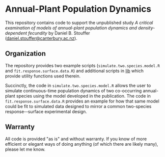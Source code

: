 # Annual-Plant Population Dynamics

This repository contains code to support the unpublished study *A critical examination of models of annual-plant population dynamics and density-dependent fecundity* by Daniel B. Stouffer (daniel.stouffer@canterbury.ac.nz).

## Organization
The repository provides two example scripts (`simulate.two.species.model.R` and `fit.response.surface.data.R`) and additional scripts in [lib](lib/) which provide utility functions used therein.

Succinctly, the code in `simulate.two.species.model.R` allows the user to simulate continuous-time population dynamics of two co-occurring annual-plant species using the model developed in the publication. The code in `fit.response.surface.data.R` provides an example for how that same model could be fit to simulated data designed to mirror a common two-species response--surface experimental design.

## Warranty
All code is provided "as is" and without warranty. If you know of more efficient or elegant ways of doing anything (of which there are likely many), please let me know.
